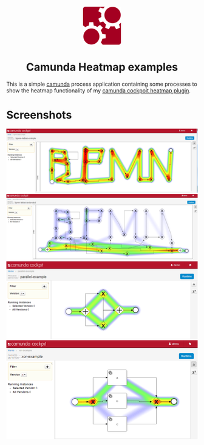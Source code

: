<p align="center">
    <img src="../.github/images/camunda.png" alt="camunda" title="camunda"/>
    <h1 align="center">Camunda Heatmap examples</h1>
</p>

This is a simple [camunda](http://www.camunda.org) process application containing some processes to show the heatmap functionality of my [camunda cockpoit heatmap plugin](https://github.com/allanavelar/camunda-plugins/tree/master/cockpit-plugin-heatmap).

# Screenshots

![Screenshot](../.github/images/bpmn-simple.png?raw=true "Screenshot")
![Screenshot](../.github/images/bpmn-extended.png?raw=true "Screenshot")
![Screenshot](../.github/images/parallel-example.png?raw=true "Screenshot")
![Screenshot](../.github/images/xor-example.png?raw=true "Screenshot")